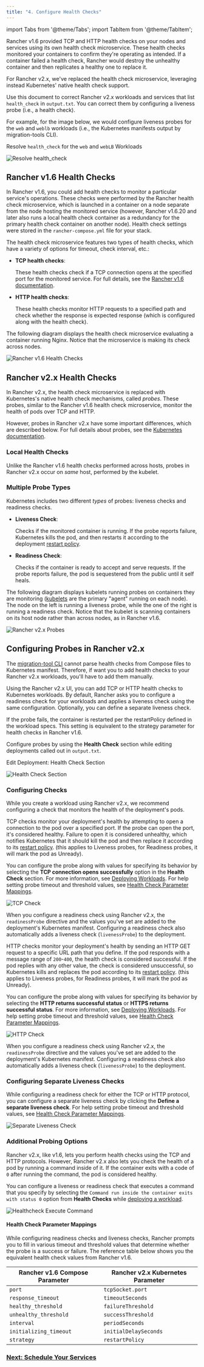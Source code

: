 ```yaml
---
title: "4. Configure Health Checks"
---
```


import Tabs from '@theme/Tabs';
import TabItem from '@theme/TabItem';

Rancher v1.6 provided TCP and HTTP health checks on your nodes and services using its own health check microservice. These health checks monitored your containers to confirm they're operating as intended. If a container failed a health check, Rancher would destroy the unhealthy container and then replicates a healthy one to replace it.

For Rancher v2.x, we've replaced the health check microservice, leveraging instead Kubernetes' native health check support.

Use this document to correct Rancher v2.x workloads and services that list `health_check` in `output.txt`. You can correct them by configuring a liveness probe (i.e., a health check).

For example, for the image below, we would configure liveness probes for the `web` and `weblb` workloads (i.e., the Kubernetes manifests output by migration-tools CLI).

<figcaption>Resolve <code>health_check</code> for the <code>web</code> and <code>webLB</code> Workloads</figcaption>

![Resolve health_check](/img/resolve-health-checks.png)


## Rancher v1.6 Health Checks

In Rancher v1.6, you could add health checks to monitor a particular service's operations. These checks were performed by the Rancher health check microservice, which is launched in a container on a node separate from the node hosting the monitored service (however, Rancher v1.6.20 and later also runs a local health check container as a redundancy for the primary health check container on another node). Health check settings were stored in the `rancher-compose.yml` file for your stack.

The health check microservice features two types of health checks, which have a variety of options for timeout, check interval, etc.:

- **TCP health checks**:

    These health checks check if a TCP connection opens at the specified port for the monitored service. For full details, see the [Rancher v1.6 documentation]({{<baseurl>}}/rancher/v1.6/en/cattle/health-checks/).

- **HTTP health checks**:

    These health checks monitor HTTP requests to a specified path and check whether the response is expected response (which is configured along with the health check).

The following diagram displays the health check microservice evaluating a container running Nginx. Notice that the microservice is making its check across nodes.

![Rancher v1.6 Health Checks](/img/healthcheck.svg)

## Rancher v2.x Health Checks

In Rancher v2.x, the health check microservice is replaced with Kubernetes's native health check mechanisms, called _probes_. These probes, similar to the Rancher v1.6 health check microservice, monitor the health of pods over TCP and HTTP.

However, probes in Rancher v2.x have some important differences, which are described below. For full details about probes, see the [Kubernetes documentation](https://kubernetes.io/docs/tasks/configure-pod-container/configure-liveness-readiness-probes/#configure-probes).


### Local Health Checks

Unlike the Rancher v1.6 health checks performed across hosts, probes in Rancher v2.x occur on _same_ host, performed by the kubelet.


### Multiple Probe Types

Kubernetes includes two different _types_ of probes: liveness checks and readiness checks.

- **Liveness Check**:

    Checks if the monitored container is running. If the probe reports failure, Kubernetes kills the pod, and then restarts it according to the deployment [restart policy](https://kubernetes.io/docs/concepts/workloads/pods/pod-lifecycle/#restart-policy).

- **Readiness Check**:

    Checks if the container is ready to accept and serve requests. If the probe reports failure, the pod is sequestered from the public until it self heals.

The following diagram displays kubelets running probes on containers they are monitoring ([kubelets](https://kubernetes.io/docs/reference/command-line-tools-reference/kubelet/) are the primary "agent" running on each node). The node on the left is running a liveness probe, while the one of the right is running a readiness check. Notice that the kubelet is scanning containers on its host node rather than across nodes, as in Rancher v1.6.

![Rancher v2.x Probes](/img/probes.svg)

## Configuring Probes in Rancher v2.x

The [migration-tool CLI](migrate-services.md) cannot parse health checks from Compose files to Kubernetes manifest. Therefore, if want you to add health checks to your Rancher v2.x workloads, you'll have to add them manually.

Using the Rancher v2.x UI, you can add TCP or HTTP health checks to Kubernetes workloads. By default, Rancher asks you to configure a readiness check for your workloads and applies a liveness check using the same configuration. Optionally, you can define a separate liveness check.

If the probe fails, the container is restarted per the restartPolicy defined in the workload specs. This setting is equivalent to the strategy parameter for health checks in Rancher v1.6.

Configure probes by using the **Health Check** section while editing deployments called out in `output.txt`.

<figcaption>Edit Deployment: Health Check Section</figcaption>

![Health Check Section](/img/health-check-section.png)

### Configuring Checks

While you create a workload using Rancher v2.x, we recommend configuring a check that monitors the health of the deployment's pods.

<Tabs>
<TabItem value="TCP Check">

TCP checks monitor your deployment's health by attempting to open a connection to the pod over a specified port. If the probe can open the port, it's considered healthy. Failure to open it is considered unhealthy, which notifies Kubernetes that it should kill the pod and then replace it according to its [restart policy](https://kubernetes.io/docs/concepts/workloads/pods/pod-lifecycle/#restart-policy). (this applies to Liveness probes, for Readiness probes, it will mark the pod as Unready).

You can configure the probe along with values for specifying its behavior by selecting the **TCP connection opens successfully** option in the **Health Check** section. For more information, see [Deploying Workloads](../kubernetes-resources-setup/workloads-and-pods/deploy-workloads.md). For help setting probe timeout and threshold values, see [Health Check Parameter Mappings](#health-check-parameter-mappings).

![TCP Check](/img/readiness-check-tcp.png)

When you configure a readiness check using Rancher v2.x, the `readinessProbe` directive and the values you've set are added to the deployment's Kubernetes manifest. Configuring a readiness check also automatically adds a liveness check (`livenessProbe`) to the deployment.

<!--

```YAML
...
    - image: nginx
      imagePullPolicy: Always
      readinessProbe:           # ADDED DIRECTIVE
        failureThreshold: 3
        initialDelaySeconds: 10
        periodSeconds: 2
        successThreshold: 1
        tcpSocket:
          port: 80
        timeoutSeconds: 2
      livenessProbe:            # ADDED DIRECTIVE
        failureThreshold: 3
        initialDelaySeconds: 10
        periodSeconds: 2
        successThreshold: 1
        tcpSocket:
          port: 80
        timeoutSeconds: 2
 ```

-->


</TabItem>
<TabItem value="HTTP Check">

HTTP checks monitor your deployment's health by sending an HTTP GET request to a specific URL path that you define. If the pod responds with a message range of `200`-`400`, the health check is considered successful. If the pod replies with any other value, the check is considered unsuccessful, so Kubernetes kills and replaces the pod according to its [restart policy](https://kubernetes.io/docs/concepts/workloads/pods/pod-lifecycle/#restart-policy). (this applies to Liveness probes, for Readiness probes, it will mark the pod as Unready).

You can configure the probe along with values for specifying its behavior by selecting the **HTTP returns successful status** or **HTTPS returns successful status**. For more information, see [Deploying Workloads](../kubernetes-resources-setup/workloads-and-pods/deploy-workloads.md).  For help setting probe timeout and threshold values, see [Health Check Parameter Mappings](#healthcheck-parameter-mappings).

![HTTP Check](/img/readiness-check-http.png)

When you configure a readiness check using Rancher v2.x, the `readinessProbe` directive and the values you've set are added to the deployment's Kubernetes manifest. Configuring a readiness check also automatically adds a liveness check (`livenessProbe`) to the deployment.

</TabItem>
</Tabs>

### Configuring Separate Liveness Checks

While configuring a readiness check for either the TCP or HTTP protocol, you can configure a separate liveness check by clicking the **Define a separate liveness check**. For help setting probe timeout and threshold values, see [Health Check Parameter Mappings](#health-check-parameter-mappings).

![Separate Liveness Check](/img/separate-check.png)

### Additional Probing Options

Rancher v2.x, like v1.6, lets you perform health checks using the TCP and HTTP protocols. However, Rancher v2.x also lets you check the health of a pod by running a command inside of it. If the container exits with a code of `0` after running the command, the pod is considered healthy.

You can configure a liveness or readiness check that executes a command that you specify by selecting the `Command run inside the container exits with status 0` option from **Health Checks** while [deploying a workload](../kubernetes-resources-setup/workloads-and-pods/deploy-workloads.md).

![Healthcheck Execute Command](/img/healthcheck-cmd-exec.png)

#### Health Check Parameter Mappings

While configuring readiness checks and liveness checks, Rancher prompts you to fill in various timeout and threshold values that determine whether the probe is a success or failure. The reference table below shows you the equivalent health check values from Rancher v1.6.

Rancher v1.6 Compose Parameter | Rancher v2.x Kubernetes Parameter
-------------------------------|-----------------------------------
`port`                         | `tcpSocket.port`
`response_timeout`             | `timeoutSeconds`
`healthy_threshold`            | `failureThreshold`
`unhealthy_threshold`          | `successThreshold`
`interval`                     | `periodSeconds`
`initializing_timeout`         | `initialDelaySeconds`
`strategy`                     | `restartPolicy`

### [Next: Schedule Your Services](schedule-services.md)
